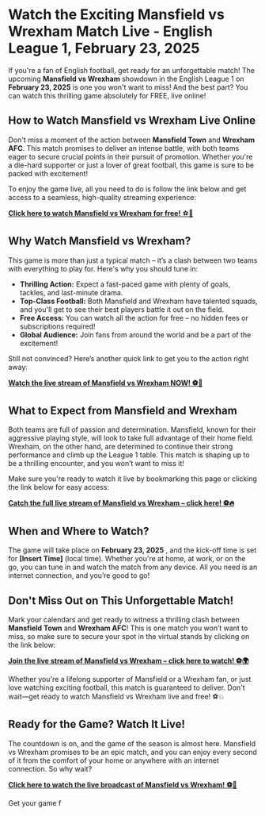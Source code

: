 # Watch the Exciting Mansfield vs Wrexham Match Live - English League 1, February 23, 2025

If you're a fan of English football, get ready for an unforgettable match! The upcoming **Mansfield vs Wrexham** showdown in the English League 1 on **February 23, 2025** is one you won't want to miss! And the best part? You can watch this thrilling game absolutely for FREE, live online!

## How to Watch Mansfield vs Wrexham Live Online

Don't miss a moment of the action between **Mansfield Town** and **Wrexham AFC**. This match promises to deliver an intense battle, with both teams eager to secure crucial points in their pursuit of promotion. Whether you're a die-hard supporter or just a lover of great football, this game is sure to be packed with excitement!

To enjoy the game live, all you need to do is follow the link below and get access to a seamless, high-quality streaming experience:

[**Click here to watch Mansfield vs Wrexham for free!** ⚽📱](https://tinyurl.com/livestreamfreeo?st=Mansfield+vs+Wrexham&si=gh)

## Why Watch Mansfield vs Wrexham?

This game is more than just a typical match – it’s a clash between two teams with everything to play for. Here's why you should tune in:

- **Thrilling Action:** Expect a fast-paced game with plenty of goals, tackles, and last-minute drama.
- **Top-Class Football:** Both Mansfield and Wrexham have talented squads, and you'll get to see their best players battle it out on the field.
- **Free Access:** You can watch all the action for free – no hidden fees or subscriptions required!
- **Global Audience:** Join fans from around the world and be a part of the excitement!

Still not convinced? Here’s another quick link to get you to the action right away:

[**Watch the live stream of Mansfield vs Wrexham NOW! ⚽🎥**](https://tinyurl.com/livestreamfreeo?st=Mansfield+vs+Wrexham&si=gh)

## What to Expect from Mansfield and Wrexham

Both teams are full of passion and determination. Mansfield, known for their aggressive playing style, will look to take full advantage of their home field. Wrexham, on the other hand, are determined to continue their strong performance and climb up the League 1 table. This match is shaping up to be a thrilling encounter, and you won’t want to miss it!

Make sure you're ready to watch it live by bookmarking this page or clicking the link below for easy access:

[**Catch the full live stream of Mansfield vs Wrexham – click here! ⚽🔥**](https://tinyurl.com/livestreamfreeo?st=Mansfield+vs+Wrexham&si=gh)

## When and Where to Watch?

The game will take place on **February 23, 2025** , and the kick-off time is set for **[Insert Time]** (local time). Whether you're at home, at work, or on the go, you can tune in and watch the match from any device. All you need is an internet connection, and you’re good to go!

## Don't Miss Out on This Unforgettable Match!

Mark your calendars and get ready to witness a thrilling clash between **Mansfield Town** and **Wrexham AFC**! This is one match you won’t want to miss, so make sure to secure your spot in the virtual stands by clicking on the link below:

[**Join the live stream of Mansfield vs Wrexham – click here to watch! ⚽🌍**](https://tinyurl.com/livestreamfreeo?st=Mansfield+vs+Wrexham&si=gh)

Whether you're a lifelong supporter of Mansfield or a Wrexham fan, or just love watching exciting football, this match is guaranteed to deliver. Don't wait—get ready to watch Mansfield vs Wrexham live and free! ⚽💥

## Ready for the Game? Watch It Live!

The countdown is on, and the game of the season is almost here. Mansfield vs Wrexham promises to be an epic match, and you can enjoy every second of it from the comfort of your home or anywhere with an internet connection. So why wait?

[**Click here to watch the live broadcast of Mansfield vs Wrexham! ⚽🎉**](https://tinyurl.com/livestreamfreeo?st=Mansfield+vs+Wrexham&si=gh)

Get your game f
